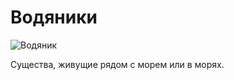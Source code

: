 # Водяники

![Водяник](https://upload.wikimedia.org/wikipedia/commons/thumb/d/d3/Vodyanoy.jpg/554px-Vodyanoy.jpg)

Существа, живущие рядом с морем или в морях.
